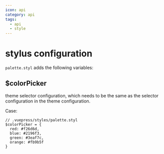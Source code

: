 ```yaml
---
icon: api
category: api
tags:
  - api
  - style
---
```


# stylus configuration

`palette.styl` adds the following variables:

## \$colorPicker

theme selector configuration, which needs to be the same as the selector configuration in the theme configuration.

Case:

```stylus
// .vuepress/styles/palette.styl
$colorPicker = {
  red: #f26d6d,
  blue: #2196f3,
  green: #3eaf7c,
  orange: #fb9b5f
}
```
